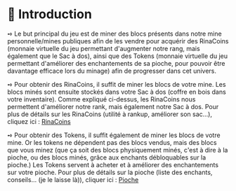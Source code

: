 # 📜 Introduction

➺ Le but principal du jeu est de miner des blocs présents dans notre mine personnelle/mines publiques afin de les vendre pour acquérir des RinaCoins (monnaie virtuelle du jeu permettant d'augmenter notre rang, mais également que le Sac à dos), ainsi que des Tokens (monnaie virtuelle du jeu permettant d'améliorer des enchantements de sa pioche, pour pouvoir être davantage efficace lors du minage) afin de progresser dans cet univers.

➺ Pour obtenir des RinaCoins, il suffit de miner les blocs de votre mine. Les blocs minés sont ensuite stockés dans votre Sac à dos (coffre en bois dans votre inventaire). Comme expliqué ci-dessus, les RinaCoins nous permettent d'améliorer notre rank, mais également notre Sac à dos. Pour plus de détails sur les RinaCoins (utilité à rankup, améliorer son sac...), cliquez ici : [RinaCoins](redirection)

➺ Pour obtenir des Tokens, il suffit également de miner les blocs de votre mine. Or les tokens ne dépendent pas des blocs vendus, mais des blocs que vous minez (que ça soit des blocs physiquement minés, c'est à dire à la pioche, ou des blocs minés, grâce aux enchants débloquables sur la pioche.) Les Tokens servent à acheter et à améliorer des enchantements sur votre pioche. Pour plus de détails sur la pioche (liste des enchants, conseils... (je le laisse là)), cliquer ici : [Pioche](redirection)

